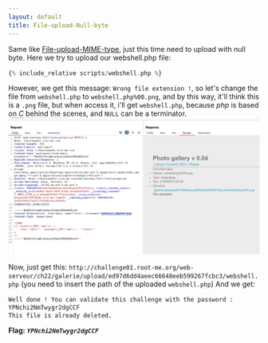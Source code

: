 ```yaml
---
layout: default
title: File-upload-Null-byte
---
```


Same like [File-upload-MIME-type](./File-upload-MIME-type.md), just this time need to upload with null byte.
Here we try to upload our webshell.php file:
```php
{% include_relative scripts/webshell.php %}
```

However, we get this message: `Wrong file extension !`, so let's change the file from `webshell.php` to `webshell.php%00.png`, and by this way, it'll think this is a `.png` file, but when access it, i'll get `webshell.php`, because *php* is based on *C* behind the scenes, and `NULL` can be a terminator.
![upload webshell](./images/File-upload-Null-byte_upload_webshell.png)

Now, just get this: `http://challenge01.root-me.org/web-serveur/ch22/galerie/upload/ed97d6dd4aeec66648eeb599267fcbc3/webshell.php` (you need to insert the path of the uploaded `webshell.php`)
And we get:
```
Well done ! You can validate this challenge with the password : YPNchi2NmTwygr2dgCCF
This file is already deleted.
```


**Flag:** **_`YPNchi2NmTwygr2dgCCF`_**
